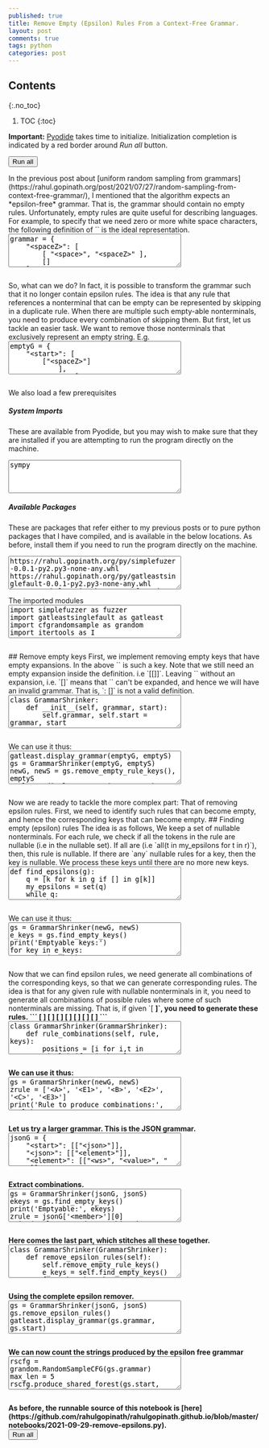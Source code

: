 ```yaml
---
published: true
title: Remove Empty (Epsilon) Rules From a Context-Free Grammar.
layout: post
comments: true
tags: python
categories: post
---
```


## Contents
{:.no_toc}

1. TOC
{:toc}

<script type="text/javascript">window.languagePluginUrl='/resources/pyodide/full/3.9/';</script>
<script src="/resources/pyodide/full/3.9/pyodide.js"></script>
<link rel="stylesheet" type="text/css" media="all" href="/resources/skulpt/css/codemirror.css">
<link rel="stylesheet" type="text/css" media="all" href="/resources/skulpt/css/solarized.css">
<link rel="stylesheet" type="text/css" media="all" href="/resources/skulpt/css/env/editor.css">

<script src="/resources/skulpt/js/codemirrorepl.js" type="text/javascript"></script>
<script src="/resources/skulpt/js/python.js" type="text/javascript"></script>
<script src="/resources/pyodide/js/env/editor.js" type="text/javascript"></script>

**Important:** [Pyodide](https://pyodide.readthedocs.io/en/latest/) takes time to initialize.
Initialization completion is indicated by a red border around *Run all* button.
<form name='python_run_form'>
<button type="button" name="python_run_all">Run all</button>
</form>
In the previous post about [uniform random sampling from grammars](https://rahul.gopinath.org/post/2021/07/27/random-sampling-from-context-free-grammar/),
I mentioned that the algorithm expects an *epsilon-free* grammar. That is,
the grammar should contain no empty rules. Unfortunately, empty rules are
quite useful for describing languages. For example, to specify that we need
zero or more white space characters, the following definition of `<spaceZ>`
is the ideal representation.

<!--
############
grammar = {
    "<spaceZ>": [
        [ "<space>", "<spaceZ>" ],
        []
    ],
    "<space>": [
        [' '],
        ['\t'],
        ['\n']
    ]
}

############
-->
<form name='python_run_form'>
<textarea cols="40" rows="4" name='python_edit'>
grammar = {
    &quot;&lt;spaceZ&gt;&quot;: [
        [ &quot;&lt;space&gt;&quot;, &quot;&lt;spaceZ&gt;&quot; ],
        []
    ],
    &quot;&lt;space&gt;&quot;: [
        [&#x27; &#x27;],
        [&#x27;\t&#x27;],
        [&#x27;\n&#x27;]
    ]
}
</textarea><br />
<pre class='Output' name='python_output'></pre>
<div name='python_canvas'></div>
</form>
So, what can we do? In fact, it is possible to transform the grammar such that
it no longer contain epsilon rules. The idea is that any rule that references
a nonterminal that can be empty can be represented by skipping in a duplicate
rule. When there are multiple such empty-able nonterminals, you need to
produce every combination of skipping them.
But first, let us tackle an easier task. We want to remove those nonterminals
that exclusively represent an empty string. E.g.

<!--
############
emptyG = {
    "<start>": [
        ["<spaceZ>"]
            ],
    "<spaceZ>": [
        [ "<space>", "<spaceZ>" ],
        ['<empty>']
    ],
    "<space>": [
        [' '],
        ['\t'],
        ['\n']
    ],
    '<empty>': [[]]
}
emptyS = '<start>'

############
-->
<form name='python_run_form'>
<textarea cols="40" rows="4" name='python_edit'>
emptyG = {
    &quot;&lt;start&gt;&quot;: [
        [&quot;&lt;spaceZ&gt;&quot;]
            ],
    &quot;&lt;spaceZ&gt;&quot;: [
        [ &quot;&lt;space&gt;&quot;, &quot;&lt;spaceZ&gt;&quot; ],
        [&#x27;&lt;empty&gt;&#x27;]
    ],
    &quot;&lt;space&gt;&quot;: [
        [&#x27; &#x27;],
        [&#x27;\t&#x27;],
        [&#x27;\n&#x27;]
    ],
    &#x27;&lt;empty&gt;&#x27;: [[]]
}
emptyS = &#x27;&lt;start&gt;&#x27;
</textarea><br />
<pre class='Output' name='python_output'></pre>
<div name='python_canvas'></div>
</form>
We also load a few prerequisites

##### System Imports

These are available from Pyodide, but you may wish to make sure that they are
installed if you are attempting to run the program directly on the machine.
<form name='python_run_form'>
<textarea cols="40" rows="4" id='python_sys_imports' name='python_edit'>
sympy
</textarea>
</form>

##### Available Packages

These are packages that refer either to my previous posts or to pure python
packages that I have compiled, and is available in the below locations. As
before, install them if you need to run the program directly on the machine.
<form name='python_run_form'>
<textarea cols="40" rows="4" id='python_pre_edit' name='python_edit'>
https://rahul.gopinath.org/py/simplefuzer-0.0.1-py2.py3-none-any.whl
https://rahul.gopinath.org/py/gatleastsinglefault-0.0.1-py2.py3-none-any.whl
https://rahul.gopinath.org/py/cfgrandomsample-0.0.1-py2.py3-none-any.whl
https://rahul.gopinath.org/py/earleyparser-0.0.1-py2.py3-none-any.whl
https://rahul.gopinath.org/py/hdd-0.0.1-py2.py3-none-any.whl
https://rahul.gopinath.org/py/pegparser-0.0.1-py2.py3-none-any.whl
https://rahul.gopinath.org/py/ddset-0.0.1-py2.py3-none-any.whl
</textarea>
</form>
The imported modules

<!--
############
import simplefuzzer as fuzzer
import gatleastsinglefault as gatleast
import cfgrandomsample as grandom
import itertools as I

import sympy

############
-->
<form name='python_run_form'>
<textarea cols="40" rows="4" name='python_edit'>
import simplefuzzer as fuzzer
import gatleastsinglefault as gatleast
import cfgrandomsample as grandom
import itertools as I

import sympy
</textarea><br />
<pre class='Output' name='python_output'></pre>
<div name='python_canvas'></div>
</form>
## Remove empty keys
First, we implement removing empty keys that have empty expansions.
In the above `<empty>` is such a key.
Note that we still need an empty expansion inside the definition. i.e `[[]]`.
Leaving `<empty>` without an expansion, i.e. `[]` means that `<empty>` can't
be expanded, and hence we will have an invalid grammar.
That is, `<empty>: []` is not a valid definition.

<!--
############
class GrammarShrinker:
    def __init__(self, grammar, start):
        self.grammar, self.start = grammar, start

    def remove_empty_rule_keys(self):
        while True:
            keys_to_delete = []
            for key in self.grammar:
                if key == self.start: continue
                if self.grammar[key] == [[]]:
                    keys_to_delete.append(key)
            if not keys_to_delete: break
            self.grammar = {k:[[t for t in r if t not in keys_to_delete]
                for r in self.grammar[k]]
                    for k in self.grammar if k not in keys_to_delete}
        return self.grammar

############
-->
<form name='python_run_form'>
<textarea cols="40" rows="4" name='python_edit'>
class GrammarShrinker:
    def __init__(self, grammar, start):
        self.grammar, self.start = grammar, start

    def remove_empty_rule_keys(self):
        while True:
            keys_to_delete = []
            for key in self.grammar:
                if key == self.start: continue
                if self.grammar[key] == [[]]:
                    keys_to_delete.append(key)
            if not keys_to_delete: break
            self.grammar = {k:[[t for t in r if t not in keys_to_delete]
                for r in self.grammar[k]]
                    for k in self.grammar if k not in keys_to_delete}
        return self.grammar
</textarea><br />
<pre class='Output' name='python_output'></pre>
<div name='python_canvas'></div>
</form>
We can use it thus:

<!--
############
gatleast.display_grammar(emptyG, emptyS)
gs = GrammarShrinker(emptyG, emptyS)
newG, newS = gs.remove_empty_rule_keys(), emptyS
gatleast.display_grammar(newG, newS)

############
-->
<form name='python_run_form'>
<textarea cols="40" rows="4" name='python_edit'>
gatleast.display_grammar(emptyG, emptyS)
gs = GrammarShrinker(emptyG, emptyS)
newG, newS = gs.remove_empty_rule_keys(), emptyS
gatleast.display_grammar(newG, newS)
</textarea><br />
<pre class='Output' name='python_output'></pre>
<div name='python_canvas'></div>
</form>
Now we are ready to tackle the more complex part: That of removing epsilon
rules. First, we need to identify such rules that can become empty, and
hence the corresponding keys that can become empty.
## Finding empty (epsilon) rules
The idea is as follows, We keep a set of nullable nonterminals. For each
rule, we check if all the tokens in the rule are nullable (i.e in the nullable
set). If all are (i.e `all(t in my_epsilons for t in r)`), then, this rule
is nullable. If there are `any` nullable rules for a key, then the key is
nullable. We process these keys until there are no more new keys.

<!--
############
def find_epsilons(g):
    q = [k for k in g if [] in g[k]]
    my_epsilons = set(q)
    while q:
        ekey, *q = q
        nq = [k for k in g if any(all(t in my_epsilons for t in r) for r in g[k])
                if k not in my_epsilons]
        my_epsilons.update(nq)
        q += nq
    return my_epsilons

class GrammarShrinker(GrammarShrinker):
    def find_empty_keys(self):
        return find_epsilons(self.grammar)

############
-->
<form name='python_run_form'>
<textarea cols="40" rows="4" name='python_edit'>
def find_epsilons(g):
    q = [k for k in g if [] in g[k]]
    my_epsilons = set(q)
    while q:
        ekey, *q = q
        nq = [k for k in g if any(all(t in my_epsilons for t in r) for r in g[k])
                if k not in my_epsilons]
        my_epsilons.update(nq)
        q += nq
    return my_epsilons

class GrammarShrinker(GrammarShrinker):
    def find_empty_keys(self):
        return find_epsilons(self.grammar)
</textarea><br />
<pre class='Output' name='python_output'></pre>
<div name='python_canvas'></div>
</form>
We can use it thus:

<!--
############
gs = GrammarShrinker(newG, newS)
e_keys = gs.find_empty_keys()
print('Emptyable keys:')
for key in e_keys:
    print('',key)

############
-->
<form name='python_run_form'>
<textarea cols="40" rows="4" name='python_edit'>
gs = GrammarShrinker(newG, newS)
e_keys = gs.find_empty_keys()
print(&#x27;Emptyable keys:&#x27;)
for key in e_keys:
    print(&#x27;&#x27;,key)
</textarea><br />
<pre class='Output' name='python_output'></pre>
<div name='python_canvas'></div>
</form>
Now that we can find epsilon rules, we need generate all combinations of
the corresponding keys, so that we can generate corresponding rules.
The idea is that for any given rule with nullable nonterminals in it,
you need to generate all combinations of possible rules where some of
such nonterminals are missing. That is, if given
`[<A> <E1> <B> <E2> <C> <E3>]`, you need to generate these rules.
```
[<A> <E1> <B> <E2> <C> <E3>]
[<A> <B> <E2> <C> <E3>]
[<A> <B> <C> <E3>]
[<A> <B> <C>]
[<A> <E1> <B> <C> <E3>]
[<A> <E1> <B> <C>]
[<A> <E1> <B> <E2> <C>]
```

<!--
############
class GrammarShrinker(GrammarShrinker):
    def rule_combinations(self, rule, keys):
        positions = [i for i,t in enumerate(rule) if t in keys]
        if not positions: return [rule]
        combinations = []
        for n in range(len(rule)+1):
            for a in I.combinations(positions, n):
                combinations.append(a)
        new_rules = []
        for combination in combinations:
            new_rule = [t for i,t in enumerate(rule) if i not in combination]
            if new_rule:
                new_rules.append(new_rule)
        return new_rules

############
-->
<form name='python_run_form'>
<textarea cols="40" rows="4" name='python_edit'>
class GrammarShrinker(GrammarShrinker):
    def rule_combinations(self, rule, keys):
        positions = [i for i,t in enumerate(rule) if t in keys]
        if not positions: return [rule]
        combinations = []
        for n in range(len(rule)+1):
            for a in I.combinations(positions, n):
                combinations.append(a)
        new_rules = []
        for combination in combinations:
            new_rule = [t for i,t in enumerate(rule) if i not in combination]
            if new_rule:
                new_rules.append(new_rule)
        return new_rules
</textarea><br />
<pre class='Output' name='python_output'></pre>
<div name='python_canvas'></div>
</form>
We can use it thus:

<!--
############
gs = GrammarShrinker(newG, newS)
zrule = ['<A>', '<E1>', '<B>', '<E2>', '<C>', '<E3>']
print('Rule to produce combinations:', zrule)
ekeys = ['<E1>', '<E2>', '<E3>']
comb = gs.rule_combinations(zrule, ekeys)
for c in comb:
    print('', c)

############
-->
<form name='python_run_form'>
<textarea cols="40" rows="4" name='python_edit'>
gs = GrammarShrinker(newG, newS)
zrule = [&#x27;&lt;A&gt;&#x27;, &#x27;&lt;E1&gt;&#x27;, &#x27;&lt;B&gt;&#x27;, &#x27;&lt;E2&gt;&#x27;, &#x27;&lt;C&gt;&#x27;, &#x27;&lt;E3&gt;&#x27;]
print(&#x27;Rule to produce combinations:&#x27;, zrule)
ekeys = [&#x27;&lt;E1&gt;&#x27;, &#x27;&lt;E2&gt;&#x27;, &#x27;&lt;E3&gt;&#x27;]
comb = gs.rule_combinations(zrule, ekeys)
for c in comb:
    print(&#x27;&#x27;, c)
</textarea><br />
<pre class='Output' name='python_output'></pre>
<div name='python_canvas'></div>
</form>
Let us try a larger grammar. This is the JSON grammar.

<!--
############
jsonG = {
    "<start>": [["<json>"]],
    "<json>": [["<element>"]],
    "<element>": [["<ws>", "<value>", "<ws>"]],
    "<value>": [["<object>"], ["<array>"], ["<string>"], ["<number>"],
                ["true"], ["false"],
                ["null"]],
    "<object>": [["{", "<ws>", "}"], ["{", "<members>", "}"]],
    "<members>": [["<member>", "<symbol-2>"]],
    "<member>": [["<ws>", "<string>", "<ws>", ":", "<element>"]],
    "<array>": [["[", "<ws>", "]"], ["[", "<elements>", "]"]],
    "<elements>": [["<element>", "<symbol-1-1>"]],
    "<string>": [["\"", "<characters>", "\""]],
    "<characters>": [["<character-1>"]],
    "<character>": [["0"], ["1"], ["2"], ["3"], ["4"], ["5"], ["6"], ["7"],
                    ["8"], ["9"], ["a"], ["b"], ["c"], ["d"], ["e"], ["f"],
                    ["g"], ["h"], ["i"], ["j"], ["k"], ["l"], ["m"], ["n"],
                    ["o"], ["p"], ["q"], ["r"], ["s"], ["t"], ["u"], ["v"],
                    ["w"], ["x"], ["y"], ["z"], ["A"], ["B"], ["C"], ["D"],
                    ["E"], ["F"], ["G"], ["H"], ["I"], ["J"], ["K"], ["L"],
                    ["M"], ["N"], ["O"], ["P"], ["Q"], ["R"], ["S"], ["T"],
                    ["U"], ["V"], ["W"], ["X"], ["Y"], ["Z"], ["!"], ["#"],
                    ["$"], ["%"], ["&"], ["\""], ["("], [")"], ["*"], ["+"],
                    [","], ["-"], ["."], ["/"], [":"], [";"], ["<"], ["="],
                    [">"], ["?"], ["@"], ["["], ["]"], ["^"], ["_"], ["`"],
                    ["{"], ["|"], ["}"], ["~"], [" "], ["<esc>"]],
    "<esc>": [["\\","<escc>"]],
    "<escc>": [["\\"],["b"],["f"], ["n"], ["r"],["t"],["\""]],
    "<number>": [["<int>", "<frac>", "<exp>"]],
    "<int>": [["<digit>"], ["<onenine>", "<digits>"], ["-", "<digits>"],
              ["-", "<onenine>", "<digits>"]],
    "<digits>": [["<digit-1>"]],
    "<digit>": [["0"], ["<onenine>"]],
    "<onenine>": [["1"], ["2"], ["3"], ["4"], ["5"], ["6"], ["7"], ["8"],
                  ["9"]],
    "<frac>": [[], [".", "<digits>"]],
    "<exp>": [[], ["E", "<sign>", "<digits>"], ["e", "<sign>", "<digits>"]],
    "<sign>": [[], ["+"], ["-"]],
    "<ws>": [["<sp1>", "<ws>"], []],
    "<sp1>": [[" "],["\n"],["\t"],["\r"]],
    "<symbol>": [[",", "<members>"]],
    "<symbol-1>": [[",", "<elements>"]],
    "<symbol-2>": [[], ["<symbol>", "<symbol-2>"]],
    "<symbol-1-1>": [[], ["<symbol-1>", "<symbol-1-1>"]],
    "<character-1>": [[], ["<character>", "<character-1>"]],
    "<digit-1>": [["<digit>"], ["<digit>", "<digit-1>"]]
}
jsonS = '<start>'

############
-->
<form name='python_run_form'>
<textarea cols="40" rows="4" name='python_edit'>
jsonG = {
    &quot;&lt;start&gt;&quot;: [[&quot;&lt;json&gt;&quot;]],
    &quot;&lt;json&gt;&quot;: [[&quot;&lt;element&gt;&quot;]],
    &quot;&lt;element&gt;&quot;: [[&quot;&lt;ws&gt;&quot;, &quot;&lt;value&gt;&quot;, &quot;&lt;ws&gt;&quot;]],
    &quot;&lt;value&gt;&quot;: [[&quot;&lt;object&gt;&quot;], [&quot;&lt;array&gt;&quot;], [&quot;&lt;string&gt;&quot;], [&quot;&lt;number&gt;&quot;],
                [&quot;true&quot;], [&quot;false&quot;],
                [&quot;null&quot;]],
    &quot;&lt;object&gt;&quot;: [[&quot;{&quot;, &quot;&lt;ws&gt;&quot;, &quot;}&quot;], [&quot;{&quot;, &quot;&lt;members&gt;&quot;, &quot;}&quot;]],
    &quot;&lt;members&gt;&quot;: [[&quot;&lt;member&gt;&quot;, &quot;&lt;symbol-2&gt;&quot;]],
    &quot;&lt;member&gt;&quot;: [[&quot;&lt;ws&gt;&quot;, &quot;&lt;string&gt;&quot;, &quot;&lt;ws&gt;&quot;, &quot;:&quot;, &quot;&lt;element&gt;&quot;]],
    &quot;&lt;array&gt;&quot;: [[&quot;[&quot;, &quot;&lt;ws&gt;&quot;, &quot;]&quot;], [&quot;[&quot;, &quot;&lt;elements&gt;&quot;, &quot;]&quot;]],
    &quot;&lt;elements&gt;&quot;: [[&quot;&lt;element&gt;&quot;, &quot;&lt;symbol-1-1&gt;&quot;]],
    &quot;&lt;string&gt;&quot;: [[&quot;\&quot;&quot;, &quot;&lt;characters&gt;&quot;, &quot;\&quot;&quot;]],
    &quot;&lt;characters&gt;&quot;: [[&quot;&lt;character-1&gt;&quot;]],
    &quot;&lt;character&gt;&quot;: [[&quot;0&quot;], [&quot;1&quot;], [&quot;2&quot;], [&quot;3&quot;], [&quot;4&quot;], [&quot;5&quot;], [&quot;6&quot;], [&quot;7&quot;],
                    [&quot;8&quot;], [&quot;9&quot;], [&quot;a&quot;], [&quot;b&quot;], [&quot;c&quot;], [&quot;d&quot;], [&quot;e&quot;], [&quot;f&quot;],
                    [&quot;g&quot;], [&quot;h&quot;], [&quot;i&quot;], [&quot;j&quot;], [&quot;k&quot;], [&quot;l&quot;], [&quot;m&quot;], [&quot;n&quot;],
                    [&quot;o&quot;], [&quot;p&quot;], [&quot;q&quot;], [&quot;r&quot;], [&quot;s&quot;], [&quot;t&quot;], [&quot;u&quot;], [&quot;v&quot;],
                    [&quot;w&quot;], [&quot;x&quot;], [&quot;y&quot;], [&quot;z&quot;], [&quot;A&quot;], [&quot;B&quot;], [&quot;C&quot;], [&quot;D&quot;],
                    [&quot;E&quot;], [&quot;F&quot;], [&quot;G&quot;], [&quot;H&quot;], [&quot;I&quot;], [&quot;J&quot;], [&quot;K&quot;], [&quot;L&quot;],
                    [&quot;M&quot;], [&quot;N&quot;], [&quot;O&quot;], [&quot;P&quot;], [&quot;Q&quot;], [&quot;R&quot;], [&quot;S&quot;], [&quot;T&quot;],
                    [&quot;U&quot;], [&quot;V&quot;], [&quot;W&quot;], [&quot;X&quot;], [&quot;Y&quot;], [&quot;Z&quot;], [&quot;!&quot;], [&quot;#&quot;],
                    [&quot;$&quot;], [&quot;%&quot;], [&quot;&amp;&quot;], [&quot;\&quot;&quot;], [&quot;(&quot;], [&quot;)&quot;], [&quot;*&quot;], [&quot;+&quot;],
                    [&quot;,&quot;], [&quot;-&quot;], [&quot;.&quot;], [&quot;/&quot;], [&quot;:&quot;], [&quot;;&quot;], [&quot;&lt;&quot;], [&quot;=&quot;],
                    [&quot;&gt;&quot;], [&quot;?&quot;], [&quot;@&quot;], [&quot;[&quot;], [&quot;]&quot;], [&quot;^&quot;], [&quot;_&quot;], [&quot;`&quot;],
                    [&quot;{&quot;], [&quot;|&quot;], [&quot;}&quot;], [&quot;~&quot;], [&quot; &quot;], [&quot;&lt;esc&gt;&quot;]],
    &quot;&lt;esc&gt;&quot;: [[&quot;\\&quot;,&quot;&lt;escc&gt;&quot;]],
    &quot;&lt;escc&gt;&quot;: [[&quot;\\&quot;],[&quot;b&quot;],[&quot;f&quot;], [&quot;n&quot;], [&quot;r&quot;],[&quot;t&quot;],[&quot;\&quot;&quot;]],
    &quot;&lt;number&gt;&quot;: [[&quot;&lt;int&gt;&quot;, &quot;&lt;frac&gt;&quot;, &quot;&lt;exp&gt;&quot;]],
    &quot;&lt;int&gt;&quot;: [[&quot;&lt;digit&gt;&quot;], [&quot;&lt;onenine&gt;&quot;, &quot;&lt;digits&gt;&quot;], [&quot;-&quot;, &quot;&lt;digits&gt;&quot;],
              [&quot;-&quot;, &quot;&lt;onenine&gt;&quot;, &quot;&lt;digits&gt;&quot;]],
    &quot;&lt;digits&gt;&quot;: [[&quot;&lt;digit-1&gt;&quot;]],
    &quot;&lt;digit&gt;&quot;: [[&quot;0&quot;], [&quot;&lt;onenine&gt;&quot;]],
    &quot;&lt;onenine&gt;&quot;: [[&quot;1&quot;], [&quot;2&quot;], [&quot;3&quot;], [&quot;4&quot;], [&quot;5&quot;], [&quot;6&quot;], [&quot;7&quot;], [&quot;8&quot;],
                  [&quot;9&quot;]],
    &quot;&lt;frac&gt;&quot;: [[], [&quot;.&quot;, &quot;&lt;digits&gt;&quot;]],
    &quot;&lt;exp&gt;&quot;: [[], [&quot;E&quot;, &quot;&lt;sign&gt;&quot;, &quot;&lt;digits&gt;&quot;], [&quot;e&quot;, &quot;&lt;sign&gt;&quot;, &quot;&lt;digits&gt;&quot;]],
    &quot;&lt;sign&gt;&quot;: [[], [&quot;+&quot;], [&quot;-&quot;]],
    &quot;&lt;ws&gt;&quot;: [[&quot;&lt;sp1&gt;&quot;, &quot;&lt;ws&gt;&quot;], []],
    &quot;&lt;sp1&gt;&quot;: [[&quot; &quot;],[&quot;\n&quot;],[&quot;\t&quot;],[&quot;\r&quot;]],
    &quot;&lt;symbol&gt;&quot;: [[&quot;,&quot;, &quot;&lt;members&gt;&quot;]],
    &quot;&lt;symbol-1&gt;&quot;: [[&quot;,&quot;, &quot;&lt;elements&gt;&quot;]],
    &quot;&lt;symbol-2&gt;&quot;: [[], [&quot;&lt;symbol&gt;&quot;, &quot;&lt;symbol-2&gt;&quot;]],
    &quot;&lt;symbol-1-1&gt;&quot;: [[], [&quot;&lt;symbol-1&gt;&quot;, &quot;&lt;symbol-1-1&gt;&quot;]],
    &quot;&lt;character-1&gt;&quot;: [[], [&quot;&lt;character&gt;&quot;, &quot;&lt;character-1&gt;&quot;]],
    &quot;&lt;digit-1&gt;&quot;: [[&quot;&lt;digit&gt;&quot;], [&quot;&lt;digit&gt;&quot;, &quot;&lt;digit-1&gt;&quot;]]
}
jsonS = &#x27;&lt;start&gt;&#x27;
</textarea><br />
<pre class='Output' name='python_output'></pre>
<div name='python_canvas'></div>
</form>
Extract combinations.

<!--
############
gs = GrammarShrinker(jsonG, jsonS)
ekeys = gs.find_empty_keys()
print('Emptyable:', ekeys)
zrule = jsonG['<member>'][0]
print('Rule to produce combinations:', zrule)
comb = gs.rule_combinations(zrule, ekeys)
for c in comb:
    print('', c)

############
-->
<form name='python_run_form'>
<textarea cols="40" rows="4" name='python_edit'>
gs = GrammarShrinker(jsonG, jsonS)
ekeys = gs.find_empty_keys()
print(&#x27;Emptyable:&#x27;, ekeys)
zrule = jsonG[&#x27;&lt;member&gt;&#x27;][0]
print(&#x27;Rule to produce combinations:&#x27;, zrule)
comb = gs.rule_combinations(zrule, ekeys)
for c in comb:
    print(&#x27;&#x27;, c)
</textarea><br />
<pre class='Output' name='python_output'></pre>
<div name='python_canvas'></div>
</form>
Here comes the last part, which stitches all these together.

<!--
############
class GrammarShrinker(GrammarShrinker):
    def remove_epsilon_rules(self):
        self.remove_empty_rule_keys()
        e_keys = self.find_empty_keys()
        for e_key in e_keys:
            positions = [i for i,r in enumerate(self.grammar[e_key]) if not r]
            for index in positions:
                del self.grammar[e_key][index]
            assert self.grammar[e_key]

        for key in self.grammar:
            rules_hash = {}
            for rule in self.grammar[key]:
                # find e_key positions.
                combs = self.rule_combinations(rule, e_keys)
                for nrule in combs:
                    rules_hash[str(nrule)] = nrule
            self.grammar[key] = [rules_hash[k] for k in rules_hash]


############
-->
<form name='python_run_form'>
<textarea cols="40" rows="4" name='python_edit'>
class GrammarShrinker(GrammarShrinker):
    def remove_epsilon_rules(self):
        self.remove_empty_rule_keys()
        e_keys = self.find_empty_keys()
        for e_key in e_keys:
            positions = [i for i,r in enumerate(self.grammar[e_key]) if not r]
            for index in positions:
                del self.grammar[e_key][index]
            assert self.grammar[e_key]

        for key in self.grammar:
            rules_hash = {}
            for rule in self.grammar[key]:
                # find e_key positions.
                combs = self.rule_combinations(rule, e_keys)
                for nrule in combs:
                    rules_hash[str(nrule)] = nrule
            self.grammar[key] = [rules_hash[k] for k in rules_hash]
</textarea><br />
<pre class='Output' name='python_output'></pre>
<div name='python_canvas'></div>
</form>
Using the complete epsilon remover.

<!--
############
gs = GrammarShrinker(jsonG, jsonS)
gs.remove_epsilon_rules()
gatleast.display_grammar(gs.grammar, gs.start)

############
-->
<form name='python_run_form'>
<textarea cols="40" rows="4" name='python_edit'>
gs = GrammarShrinker(jsonG, jsonS)
gs.remove_epsilon_rules()
gatleast.display_grammar(gs.grammar, gs.start)
</textarea><br />
<pre class='Output' name='python_output'></pre>
<div name='python_canvas'></div>
</form>
We can now count the strings produced by the epsilon free grammar

<!--
############
rscfg = grandom.RandomSampleCFG(gs.grammar)
max_len = 5
rscfg.produce_shared_forest(gs.start, max_len)
for i in range(10):
    v, tree = rscfg.random_sample(gs.start, 5)
    string = fuzzer.tree_to_string(tree)
    print("mystring:", repr(string), "at:", v)

############
-->
<form name='python_run_form'>
<textarea cols="40" rows="4" name='python_edit'>
rscfg = grandom.RandomSampleCFG(gs.grammar)
max_len = 5
rscfg.produce_shared_forest(gs.start, max_len)
for i in range(10):
    v, tree = rscfg.random_sample(gs.start, 5)
    string = fuzzer.tree_to_string(tree)
    print(&quot;mystring:&quot;, repr(string), &quot;at:&quot;, v)
</textarea><br />
<pre class='Output' name='python_output'></pre>
<div name='python_canvas'></div>
</form>
As before, the runnable source of this notebook is [here](https://github.com/rahulgopinath/rahulgopinath.github.io/blob/master/notebooks/2021-09-29-remove-epsilons.py).

<form name='python_run_form'>
<button type="button" name="python_run_all">Run all</button>
</form>
